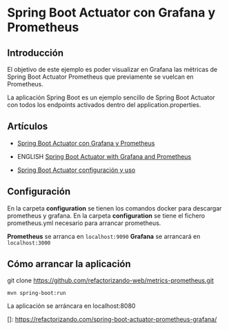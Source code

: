 # Spring Boot Actuator con Grafana y Prometheus

## Introducción
El objetivo de este ejemplo es poder visualizar en Grafana las métricas de Spring Boot Actuator Prometheus que previamente se vuelcan en Prometheus.

La aplicación Spring Boot es un ejemplo sencillo de Spring Boot Actuator con todos los endpoints activados dentro 
del application.properties.

## Artículos

 * [Spring Boot Actuator con Grafana y Prometheus](https://refactorizando.com/spring-boot-actuator-prometheus-grafana/)

 * ENGLISH [Spring Boot Actuator with Grafana and Prometheus](https://refactorizando.com/en/spring-boot-actuator-with-prometheus-and-grafana/)

 * [Spring Boot Actuator configuración y uso](https://refactorizando.com/spring-boot-actuator-uso-configuracion/)

   
## Configuración

En la carpeta **configuration** se tienen los comandos docker para descargar prometheus y grafana.
En la carpeta **configuration** se tiene el fichero prometheus.yml necesario para arrancar prometheus.

**Prometheus** se arranca en `localhost:9090`
**Grafana** se arrancará en `localhost:3000`

## Cómo arrancar la aplicación


git clone https://github.com/refactorizando-web/metrics-prometheus.git

`
mvn spring-boot:run
`

La aplicación se arráncara en localhost:8080



[]: https://refactorizando.com/spring-boot-actuator-prometheus-grafana/
